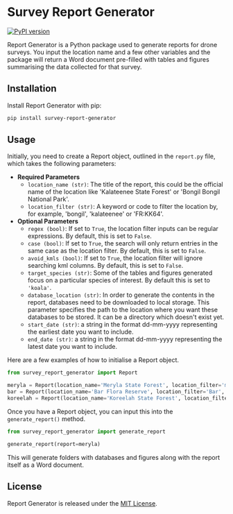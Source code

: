 # Survey Report Generator

[![PyPI version](https://badge.fury.io/py/survey-report-generator.svg)](https://badge.fury.io/py/survey-report-generator)

Report Generator is a Python package used to generate reports for drone surveys. 
You input the location name and a few other variables and the package will return a Word document pre-filled with tables and figures summarising the data collected for that survey.

## Installation

Install Report Generator with pip:

```bash
pip install survey-report-generator
```

## Usage

Initially, you need to create a Report object, outlined in the `report.py` file, which takes the following parameters:
- **Required Parameters**
  - `location_name (str)`: The title of the report, this could be the official name of the location like
    'Kalateenee State Forest' or 'Bongil Bongil National Park'.
  - `location_filter (str)`: A keyword or code to filter the location by, for example, 'bongil', 'kalateenee' or
    'FR:KK64'.
- **Optional Parameters**
  - `regex (bool)`: If set to `True`, the location filter inputs can be regular expressions. By default, this is set to `False`.
  - `case (bool)`: If set to `True`, the search will only return entries in the same case as the location filter. By default, this is set to `False`.
  - `avoid_kmls (bool)`: If set to `True`, the location filter will ignore searching kml columns. By default, this is set to `False`.
  - `target_species (str)`: Some of the tables and figures generated focus on a particular species of interest. By default this is set to `'koala'`.
  - `database_location (str)`: In order to generate the contents in the report, databases need to be downloaded to local storage. This parameter specifies the path to the location where you want these databases to be stored. It can be a directory which doesn't exist yet.
  - `start_date (str)`: a string in the format dd-mm-yyyy representing the earliest date you want to include.
  - `end_date (str)`: a string in the format dd-mm-yyyy representing the latest date you want to include.

Here are a few examples of how to initialise a Report object.

```python
from survey_report_generator import Report

meryla = Report(location_name='Meryla State Forest', location_filter='meryla')
bar = Report(location_name='Bar Flora Reserve', location_filter='Bar', avoid_kmls=True, case=True)
koreelah = Report(location_name='Koreelah State Forest', location_filter=r"[K|k]oo?ree?lah", avoid_kmls=True, regex=True)
```

Once you have a Report object, you can input this into the `generate_report()` method. 

```python
from survey_report_generator import generate_report

generate_report(report=meryla)
```

This will generate folders with databases and figures along with the report itself as a Word document.

## License

Report Generator is released under the [MIT License](LICENSE).

